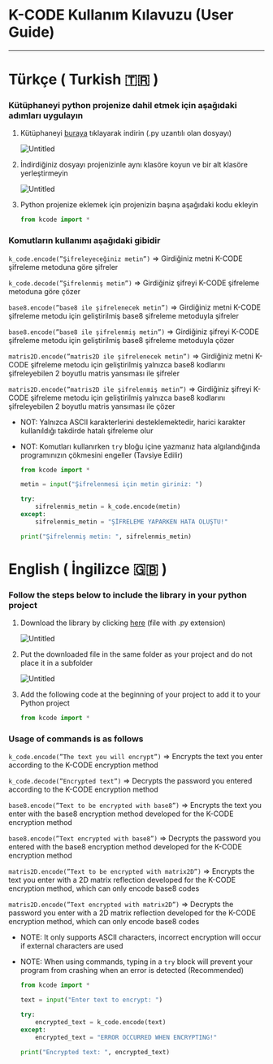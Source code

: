 # K-CODE Kullanım Kılavuzu (User Guide)

---

# Türkçe ( Turkish 🇹🇷 )

### Kütüphaneyi python projenize dahil etmek için aşağıdaki adımları uygulayın

1. Kütüphaneyi [buraya](https://github.com/yigitkaya24/K-CODE/releases) tıklayarak indirin (.py uzantılı olan dosyayı)
    
    ![Untitled](K-CODE%20Kullan%C4%B1m%20K%C4%B1lavuzu%20(User%20Guide)%206f84edef25964a43abc513ac9e1c1429/Untitled.png)
    
2. İndirdiğiniz dosyayı projenizinle aynı klasöre koyun ve bir alt klasöre yerleştirmeyin
    
    ![Untitled](K-CODE%20Kullan%C4%B1m%20K%C4%B1lavuzu%20(User%20Guide)%206f84edef25964a43abc513ac9e1c1429/Untitled%201.png)
    
3. Python projenize eklemek için projenizin başına aşağıdaki kodu ekleyin
    
    ```python
    from kcode import *
    ```
    

### Komutların kullanımı aşağıdaki gibidir

`k_code.encode(”Şifreleyeceğiniz metin”)` ⇒ Girdiğiniz metni K-CODE şifreleme metoduna göre şifreler

`k_code.decode(”Şifrelenmiş metin”)` ⇒ Girdiğiniz şifreyi K-CODE şifreleme metoduna göre çözer

`base8.encode(”base8 ile şifrelenecek metin”)` ⇒ Girdiğiniz metni K-CODE şifreleme metodu için geliştirilmiş base8 şifreleme metoduyla şifreler

`base8.encode(”base8 ile şifrelenmiş metin”)` ⇒ Girdiğiniz şifreyi K-CODE şifreleme metodu için geliştirilmiş base8 şifreleme metoduyla çözer

`matris2D.encode(”matris2D ile şifrelenecek metin”)` ⇒ Girdiğiniz metni K-CODE şifreleme metodu için geliştirilmiş yalnızca base8 kodlarını şifreleyebilen 2 boyutlu matris yansıması ile şifreler

`matris2D.encode(”matris2D ile şifrelenmiş metin”)` ⇒ Girdiğiniz şifreyi K-CODE şifreleme metodu için geliştirilmiş yalnızca base8 kodlarını şifreleyebilen 2 boyutlu matris yansıması ile çözer

- NOT: Yalnızca ASCII karakterlerini desteklemektedir, harici karakter kullanıldığı takdirde hatalı şifreleme olur
- NOT: Komutları kullanırken `try` bloğu içine yazmanız hata algılandığında programınızın çökmesini engeller (Tavsiye Edilir)
    
    ```python
    from kcode import *
    
    metin = input("Şifrelenmesi için metin giriniz: ")
    
    try:
        sifrelenmis_metin = k_code.encode(metin)
    except:
        sifrelenmis_metin = "ŞİFRELEME YAPARKEN HATA OLUŞTU!"
    
    print("Şifrelenmiş metin: ", sifrelenmis_metin)
    ```
    

# English ( İngilizce 🇬🇧 )

### Follow the steps below to include the library in your python project

1. Download the library by clicking [here](https://github.com/yigitkaya24/K-CODE/releases) (file with .py extension)
    
    ![Untitled](K-CODE%20Kullan%C4%B1m%20K%C4%B1lavuzu%20(User%20Guide)%206f84edef25964a43abc513ac9e1c1429/Untitled.png)
    
2. Put the downloaded file in the same folder as your project and do not place it in a subfolder
    
    ![Untitled](K-CODE%20Kullan%C4%B1m%20K%C4%B1lavuzu%20(User%20Guide)%206f84edef25964a43abc513ac9e1c1429/Untitled%201.png)
    
3. Add the following code at the beginning of your project to add it to your Python project
    
    ```python
    from kcode import *
    ```
    

### Usage of commands is as follows

`k_code.encode(”The text you will encrypt”)` ⇒ Encrypts the text you enter according to the K-CODE encryption method

`k_code.decode(”Encrypted text”)` ⇒ Decrypts the password you entered according to the K-CODE encryption method

`base8.encode(”Text to be encrypted with base8”)` ⇒ Encrypts the text you enter with the base8 encryption method developed for the K-CODE encryption method

`base8.encode(”Text encrypted with base8”)` ⇒ Decrypts the password you entered with the base8 encryption method developed for the K-CODE encryption method

`matris2D.encode(”Text to be encrypted with matrix2D”)` ⇒ Encrypts the text you enter with a 2D matrix reflection developed for the K-CODE encryption method, which can only encode base8 codes

`matris2D.encode(”Text encrypted with matrix2D”)` ⇒ Decrypts the password you enter with a 2D matrix reflection developed for the K-CODE encryption method, which can only encode base8 codes

- NOTE: It only supports ASCII characters, incorrect encryption will occur if external characters are used
- NOTE: When using commands, typing in a `try` block will prevent your program from crashing when an error is detected (Recommended)
    
    ```python
    from kcode import *
    
    text = input("Enter text to encrypt: ")
    
    try:
        encrypted_text = k_code.encode(text)
    except:
        encrypted_text = "ERROR OCCURRED WHEN ENCRYPTING!"
    
    print("Encrypted text: ", encrypted_text)
    ```